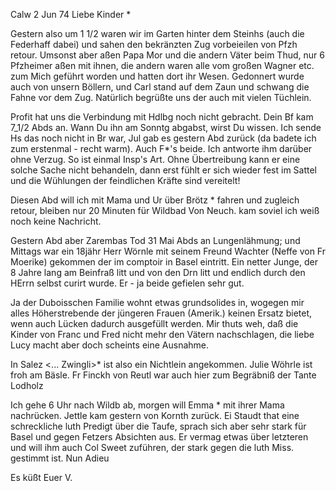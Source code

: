  Calw 2 Jun 74
Liebe Kinder <Fried>*

Gestern also um 1 1/2 waren wir im Garten hinter dem Steinhs (auch die Federhaff dabei) und sahen den bekränzten Zug vorbeieilen von Pfzh retour. Umsonst aber aßen Papa Mor und die andern Väter beim Thud, nur 6 Pfzheimer aßen mit ihnen, die andern waren alle vom großen Wagner etc. zum Mich geführt worden und hatten dort ihr Wesen. Gedonnert wurde auch von unsern Böllern, und Carl stand auf dem Zaun und schwang die Fahne vor dem Zug. Natürlich begrüßte uns der auch mit vielen Tüchlein.

Profit hat uns die Verbindung mit Hdlbg noch nicht gebracht. Dein Bf kam 7_1/2 Abds an. Wann Du ihn am Sonntg abgabst, wirst Du wissen. Ich sende Hs das noch nicht in Br war, Jul gab es gestern Abd zurück (da badete ich zum erstenmal - recht warm). Auch F<rohnmeyer>*'s beide. Ich antworte ihm darüber ohne Verzug. So ist einmal Insp's Art. Ohne Übertreibung kann er eine solche Sache nicht behandeln, dann erst fühlt er sich wieder fest im Sattel und die Wühlungen der feindlichen Kräfte sind vereitelt!

Diesen Abd will ich mit Mama und Ur über Brötz <nach Wildb>* fahren und zugleich retour, bleiben nur 20 Minuten für Wildbad Von Neuch. kam soviel ich weiß noch keine Nachricht.

Gestern Abd aber Zarembas Tod 31 Mai Abds an Lungenlähmung; und Mittags war ein 18jähr Herr Wörnle mit seinem Freund Wachter (Neffe von Fr Moerike) gekommen der im comptoir in Basel eintritt. Ein netter Junge, der 8 Jahre lang am Beinfraß litt und von den Drn litt und endlich durch den HErrn selbst curirt wurde. Er - ja beide gefielen sehr gut.

Ja der Duboisschen Familie wohnt etwas grundsolides in, wogegen mir alles Höherstrebende der jüngeren Frauen (Amerik.) keinen Ersatz bietet, wenn auch Lücken dadurch ausgefüllt werden. Mir thuts weh, daß die Kinder von Franc und Fred nicht mehr den Vätern nachschlagen, die liebe Lucy macht aber doch scheints eine Ausnahme.

In Salez <... Zwingli>* ist also ein Nichtlein angekommen. Julie Wöhrle ist froh am Bäsle. Fr Finckh von Reutl war auch hier zum Begräbniß der Tante Lodholz

Ich gehe 6 Uhr nach Wildb ab, morgen will Emma <Plebst>* mit ihrer Mama nachrücken. Jettle kam gestern von Kornth zurück. Ei Staudt that eine schreckliche luth Predigt über die Taufe, sprach sich aber sehr stark für Basel und gegen Fetzers Absichten aus. Er vermag etwas über letzteren und will ihm auch Col Sweet zuführen, der stark gegen die luth Miss. gestimmt ist. Nun Adieu

 Es küßt Euer V.
